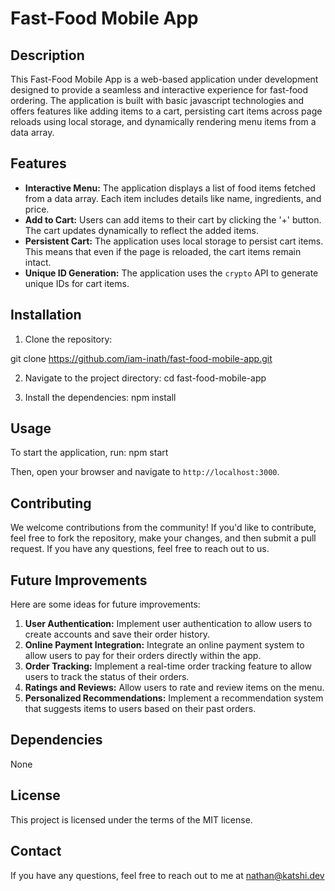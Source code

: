 # Fast-Food Mobile App

## Description

This Fast-Food Mobile App is a web-based application under development designed to provide a seamless and interactive experience for fast-food ordering. The application is built with basic javascript technologies and offers features like adding items to a cart, persisting cart items across page reloads using local storage, and dynamically rendering menu items from a data array.

## Features

-  **Interactive Menu:** The application displays a list of food items fetched from a data array. Each item includes details like name, ingredients, and price.
-  **Add to Cart:** Users can add items to their cart by clicking the '+' button. The cart updates dynamically to reflect the added items.
-  **Persistent Cart:** The application uses local storage to persist cart items. This means that even if the page is reloaded, the cart items remain intact.
-  **Unique ID Generation:** The application uses the `crypto` API to generate unique IDs for cart items.

## Installation

1. Clone the repository:

git clone https://github.com/iam-inath/fast-food-mobile-app.git

2. Navigate to the project directory:
   cd fast-food-mobile-app

3. Install the dependencies:
   npm install

## Usage

To start the application, run:
npm start

Then, open your browser and navigate to `http://localhost:3000`.

## Contributing

We welcome contributions from the community! If you'd like to contribute, feel free to fork the repository, make your changes, and then submit a pull request. If you have any questions, feel free to reach out to us.

## Future Improvements

Here are some ideas for future improvements:

1. **User Authentication:** Implement user authentication to allow users to create accounts and save their order history.
2. **Online Payment Integration:** Integrate an online payment system to allow users to pay for their orders directly within the app.
3. **Order Tracking:** Implement a real-time order tracking feature to allow users to track the status of their orders.
4. **Ratings and Reviews:** Allow users to rate and review items on the menu.
5. **Personalized Recommendations:** Implement a recommendation system that suggests items to users based on their past orders.

## Dependencies

None

## License

This project is licensed under the terms of the MIT license.

## Contact

If you have any questions, feel free to reach out to me at nathan@katshi.dev
